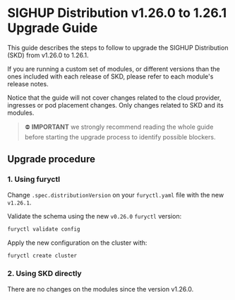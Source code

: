 # SIGHUP Distribution v1.26.0 to 1.26.1 Upgrade Guide

This guide describes the steps to follow to upgrade the SIGHUP Distribution (SKD) from v1.26.0 to 1.26.1.

If you are running a custom set of modules, or different versions than the ones included with each release of SKD, please refer to each module's release notes.

Notice that the guide will not cover changes related to the cloud provider, ingresses or pod placement changes. Only changes related to SKD and its modules.

> ⛔️ **IMPORTANT**
> we strongly recommend reading the whole guide before starting the upgrade process to identify possible blockers.

## Upgrade procedure

### 1. Using furyctl

Change `.spec.distributionVersion` on your `furyctl.yaml` file with the new `v1.26.1`.

Validate the schema using the new `v0.26.0` `furyctl` version:

```bash
furyctl validate config
```

Apply the new configuration on the cluster with:

```bash
furyctl create cluster
```

### 2. Using SKD directly

There are no changes on the modules since the version v1.26.0.